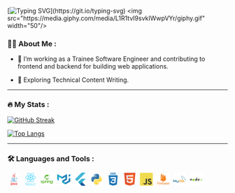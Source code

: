 [![Typing SVG](https://readme-typing-svg.herokuapp.com?font=Fira+Code&pause=1000&width=435&lines=Hey+there+👋+I'm+Wageesha...)](https://git.io/typing-svg)
<img src="https://media.giphy.com/media/L1R1tvI9svkIWwpVYr/giphy.gif" width="50"/>

### :woman_technologist: About Me :

- :telescope: I’m working as a Trainee Software Engineer and contributing to frontend and backend for building web applications.

- :seedling: Exploring Technical Content Writing.

---
### :fire: My Stats :
[![GitHub Streak](http://github-readme-streak-stats.herokuapp.com?user=ShehaniWageesha&theme=dark&background=000000)](https://git.io/streak-stats)

[![Top Langs](https://github-readme-stats.vercel.app/api/top-langs/?username=ShehaniWageesha&layout=compact&theme=vision-friendly-dark)](https://github.com/anuraghazra/github-readme-stats)

---
### :hammer_and_wrench: Languages and Tools :

<div>
  <img src="https://github.com/devicons/devicon/blob/master/icons/java/java-original-wordmark.svg" title="Java" alt="Java" width="30" height="30"/>&nbsp;
  <img src="https://github.com/devicons/devicon/blob/master/icons/react/react-original-wordmark.svg" title="React" alt="React" width="30" height="30"/>&nbsp;
  <img src="https://github.com/devicons/devicon/blob/master/icons/spring/spring-original-wordmark.svg" title="Spring" alt="Spring" width="30" height="30"/>&nbsp;
  <img src="https://github.com/devicons/devicon/blob/master/icons/materialui/materialui-original.svg" title="Material UI" alt="Material UI" width="30" height="30"/>&nbsp;
  <img src="https://github.com/devicons/devicon/blob/master/icons/flutter/flutter-original.svg" title="Flutter" alt="Flutter" width="30" height="30"/>&nbsp;
  <img src="https://github.com/devicons/devicon/blob/master/icons/python/python-original.svg" title="Python" alt="Python " width="30" height="30"/>&nbsp;
  <img src="https://github.com/devicons/devicon/blob/master/icons/css3/css3-plain-wordmark.svg"  title="CSS3" alt="CSS" width="30" height="30"/>&nbsp;
  <img src="https://github.com/devicons/devicon/blob/master/icons/html5/html5-original.svg" title="HTML5" alt="HTML" width="30" height="30"/>&nbsp;
  <img src="https://github.com/devicons/devicon/blob/master/icons/javascript/javascript-original.svg" title="JavaScript" alt="JavaScript" width="30" height="30"/>&nbsp;
  <img src="https://github.com/devicons/devicon/blob/master/icons/firebase/firebase-plain-wordmark.svg" title="Firebase" alt="Firebase" width="30" height="30"/>&nbsp;
  <img src="https://github.com/devicons/devicon/blob/master/icons/mysql/mysql-original-wordmark.svg" title="MySQL"  alt="MySQL" width="30" height="30"/>&nbsp;
  <img src="https://github.com/devicons/devicon/blob/master/icons/nodejs/nodejs-original-wordmark.svg" title="NodeJS" alt="NodeJS" width="30" height="30"/>&nbsp;
</div>

